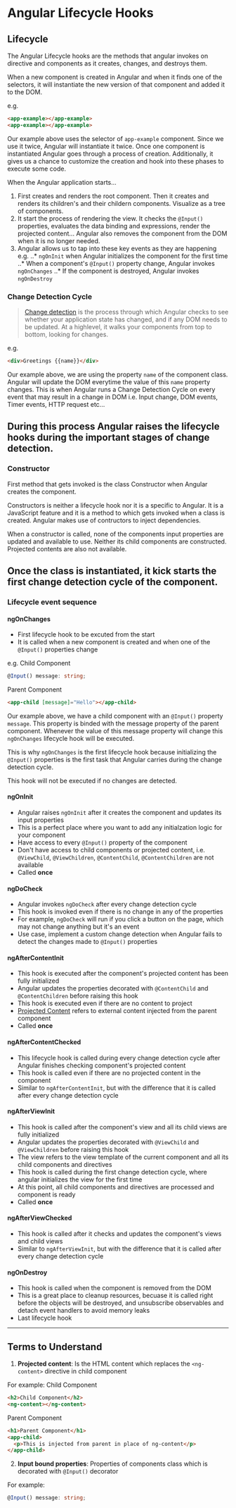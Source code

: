 # Angular Lifecycle Hooks

## Lifecycle
The Angular Lifecycle hooks are the methods that angular invokes on directive and components as it creates, changes, and destroys them.

When a new component is created in Angular and when it finds one of the selectors, it will instantiate the new version of that component and added it to the DOM. 

e.g.
```HTML
<app-example></app-example>
<app-example></app-example>
```

Our example above uses the selector of `app-example` component. Since we use it twice, Angular will instantiate it twice. Once one component is instantiated Angular goes through a process of creation. Additionally, it gives us a chance to customize the creation and hook into these phases to execute some code. 

When the Angular application starts...
1. First creates and renders the root component. Then it creates and renders its children's and their childern components. Visualize as a tree of components.
2. It start the process of rendering the view. It checks the `@Input()` properties, evaluates the data binding and expressions, render the projected content... Angular also removes the component from the DOM when it is no longer needed. 
3. Angular allows us to tap into these key events as they are happening e.g.
..* `ngOnInit` when Angular initializes the component for the first time
..* When a component's `@Input()` property change, Angular invokes `ngOnChanges`
..* If the component is destroyed, Angular invokes `ngOnDestroy`

### Change Detection Cycle
> [Change detection](https://angular.io/guide/change-detection) is the process through which Angular checks to see whether your application state has changed, and if any DOM needs to be updated. At a highlevel, it walks your components from top to bottom, looking for changes. 

e.g.
```HTML
<div>Greetings {{name}}</div>
```
Our example above, we are using the property `name` of the component class. Angular will update the DOM everytime the value of this `name` property changes. This is when Angular runs a Change Detection Cycle on every event that may result in a change in DOM i.e. Input change, DOM events, Timer events, HTTP request etc...

During this process Angular raises the lifecycle hooks during the important stages of change detection. 
---

### Constructor
First method that gets invoked is the class Constructor when Angular creates the component. 

Constructors is neither a lifecycle hook nor it is a specific to Angular. It is a JavaScript feature and it is a method to which gets invoked when a class is created. Angular makes use of contructors to inject dependencies. 

When a constructor is called, none of the components input properties are updated and available to use. Neither its child components are constructed. Projected contents are also not available. 

Once the class is instantiated, it kick starts the first change detection cycle of the component.
---

### Lifecycle event sequence

#### ngOnChanges
- First lifecycle hook to be excuted from the start
- It is called when a new component is created and when one of the `@Input()` properties change

e.g.
Child Component
```TypeScript
@Input() message: string;
```

Parent Component
```HTML
<app-child [message]="Hello"></app-child>
```

Our example above, we have a child component with an `@Input()` property `message`. This property is binded with the message property of the parent component. Whenever the value of this message property will change this `ngOnChanges` lifecycle hook will be executed. 

This is why `ngOnChanges` is the first lifecycle hook because initializing the `@Input()` properties is the first task that Angular carries during the change detection cycle. 

This hook will not be executed if no changes are detected.

#### ngOnInit
- Angular raises `ngOnInit` after it creates the component and updates its input properties
- This is a perfect place where you want to add any initialzation logic for your component
- Have access to every `@Input()` property of the component
- Don't have access to child components or projected content, i.e. `@ViewChild`, `@ViewChildren`, `@ContentChild`, `@ContentChildren` are not available
- Called **once**

#### ngDoCheck
- Angular invokes `ngDoCheck` after every change detection cycle
- This hook is invoked even if there is no change in any of the properties
- For example, `ngDoCheck` will run if you click a button on the page, which may not change anything but it's an event
- Use case, implement a custom change detection when Angular fails to detect the changes made to `@Input()` properties

#### ngAfterContentInit
- This hook is executed after the component's projected content has been fully initialized
- Angular updates the properties decorated with `@ContentChild` and `@ContentChildren` before raising this hook
- This hook is executed even if there are no content to project
- [Projected Content](#terms-to-understand) refers to external content injected from the parent component
- Called **once**

#### ngAfterContentChecked
- This lifecycle hook is called during every change detection cycle after Angular finishes checking component's projected content
- This hook is called even if there are no projected content in the component
- Similar to `ngAfterContentInit`, but with the difference that it is called after every change detection cycle

#### ngAfterViewInit
- This hook is called after the component's view and all its child views are fully initialized
- Angular updates the properties decorated with `@ViewChild` and `@ViewChildren` before raising this hook
- The view refers to the view template of the current component and all its child components and directives
- This hook is called during the first change detection cycle, where angular initializes the view for the first time
- At this point, all child components and directives are processed and component is ready
- Called **once**

#### ngAfterViewChecked
- This hook is called after it checks and updates the component's views and child views
- Similar to `ngAfterViewInit`, but with the difference that it is called after every change detection cycle

#### ngOnDestroy
- This hook is called when the component is removed from the DOM
- This is a great place to cleanup resources, becuase it is called right before the objects will be destroyed, and unsubscribe observables and detach event handlers to avoid memory leaks
- Last lifecycle hook
----

## Terms to Understand
1. **Projected content**: Is the HTML content which replaces the `<ng-content>` directive in child component

For example:
Child Component
```HTML
<h2>Child Component</h2>
<ng-content></ng-content>
```

Parent Component
```HTML
<h1>Parent Component</h1>
<app-child>
  <p>This is injected from parent in place of ng-content</p>
</app-child>
```
2. **Input bound properties**: Properties of components class which is decorated with `@Input()` decorator

For example:
```Typescript
@Input() message: string;
```








